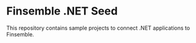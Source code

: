 # Finsemble .NET Seed

This repository contains sample projects to connect .NET applications to Finsemble.